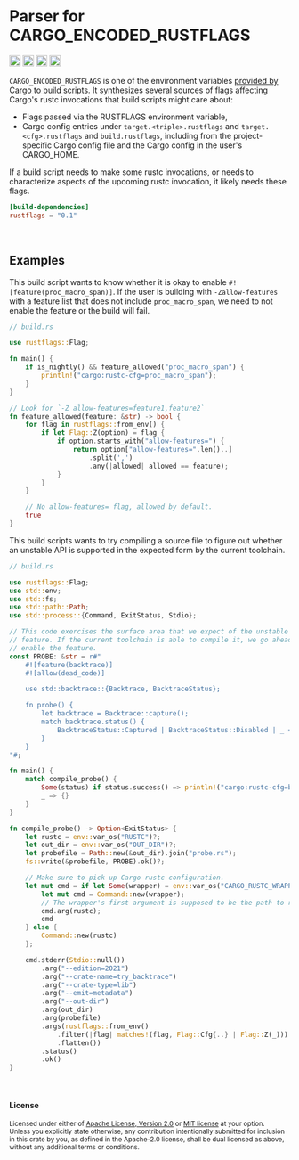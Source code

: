 Parser for CARGO_ENCODED_RUSTFLAGS
==================================

[<img alt="github" src="https://img.shields.io/badge/github-dtolnay/rustflags-8da0cb?style=for-the-badge&labelColor=555555&logo=github" height="20">](https://github.com/dtolnay/rustflags)
[<img alt="crates.io" src="https://img.shields.io/crates/v/rustflags.svg?style=for-the-badge&color=fc8d62&logo=rust" height="20">](https://crates.io/crates/rustflags)
[<img alt="docs.rs" src="https://img.shields.io/badge/docs.rs-rustflags-66c2a5?style=for-the-badge&labelColor=555555&logo=docs.rs" height="20">](https://docs.rs/rustflags)
[<img alt="build status" src="https://img.shields.io/github/actions/workflow/status/dtolnay/rustflags/ci.yml?branch=master&style=for-the-badge" height="20">](https://github.com/dtolnay/rustflags/actions?query=branch%3Amaster)

`CARGO_ENCODED_RUSTFLAGS` is one of the environment variables [provided by Cargo
to build scripts][reference]. It synthesizes several sources of flags affecting
Cargo's rustc invocations that build scripts might care about:

- Flags passed via the RUSTFLAGS environment variable,
- Cargo config entries under `target.<triple>.rustflags` and
  `target.<cfg>.rustflags` and `build.rustflags`, including from the
  project-specific Cargo config file and the Cargo config in the user's
  CARGO_HOME.

If a build script needs to make some rustc invocations, or needs to characterize
aspects of the upcoming rustc invocation, it likely needs these flags.

[reference]: https://doc.rust-lang.org/cargo/reference/environment-variables.html#environment-variables-cargo-sets-for-build-scripts

```toml
[build-dependencies]
rustflags = "0.1"
```

<br>

## Examples

This build script wants to know whether it is okay to enable
`#![feature(proc_macro_span)]`. If the user is building with `-Zallow-features`
with a feature list that does not include `proc_macro_span`, we need to not
enable the feature or the build will fail.

```rust
// build.rs

use rustflags::Flag;

fn main() {
    if is_nightly() && feature_allowed("proc_macro_span") {
        println!("cargo:rustc-cfg=proc_macro_span");
    }
}

// Look for `-Z allow-features=feature1,feature2`
fn feature_allowed(feature: &str) -> bool {
    for flag in rustflags::from_env() {
        if let Flag::Z(option) = flag {
            if option.starts_with("allow-features=") {
                return option["allow-features=".len()..]
                    .split(',')
                    .any(|allowed| allowed == feature);
            }
        }
    }

    // No allow-features= flag, allowed by default.
    true
}
```

This build scripts wants to try compiling a source file to figure out whether an
unstable API is supported in the expected form by the current toolchain.

```rust
// build.rs

use rustflags::Flag;
use std::env;
use std::fs;
use std::path::Path;
use std::process::{Command, ExitStatus, Stdio};

// This code exercises the surface area that we expect of the unstable
// feature. If the current toolchain is able to compile it, we go ahead and
// enable the feature.
const PROBE: &str = r#"
    #![feature(backtrace)]
    #![allow(dead_code)]

    use std::backtrace::{Backtrace, BacktraceStatus};

    fn probe() {
        let backtrace = Backtrace::capture();
        match backtrace.status() {
            BacktraceStatus::Captured | BacktraceStatus::Disabled | _ => {}
        }
    }
"#;

fn main() {
    match compile_probe() {
        Some(status) if status.success() => println!("cargo:rustc-cfg=backtrace"),
        _ => {}
    }
}

fn compile_probe() -> Option<ExitStatus> {
    let rustc = env::var_os("RUSTC")?;
    let out_dir = env::var_os("OUT_DIR")?;
    let probefile = Path::new(&out_dir).join("probe.rs");
    fs::write(&probefile, PROBE).ok()?;

    // Make sure to pick up Cargo rustc configuration.
    let mut cmd = if let Some(wrapper) = env::var_os("CARGO_RUSTC_WRAPPER") {
        let mut cmd = Command::new(wrapper);
        // The wrapper's first argument is supposed to be the path to rustc.
        cmd.arg(rustc);
        cmd
    } else {
        Command::new(rustc)
    };

    cmd.stderr(Stdio::null())
        .arg("--edition=2021")
        .arg("--crate-name=try_backtrace")
        .arg("--crate-type=lib")
        .arg("--emit=metadata")
        .arg("--out-dir")
        .arg(out_dir)
        .arg(probefile)
        .args(rustflags::from_env()
            .filter(|flag| matches!(flag, Flag::Cfg{..} | Flag::Z(_)))
            .flatten())
        .status()
        .ok()
}
```

<br>

#### License

<sup>
Licensed under either of <a href="LICENSE-APACHE">Apache License, Version
2.0</a> or <a href="LICENSE-MIT">MIT license</a> at your option.
</sup>

<br>

<sub>
Unless you explicitly state otherwise, any contribution intentionally submitted
for inclusion in this crate by you, as defined in the Apache-2.0 license, shall
be dual licensed as above, without any additional terms or conditions.
</sub>
